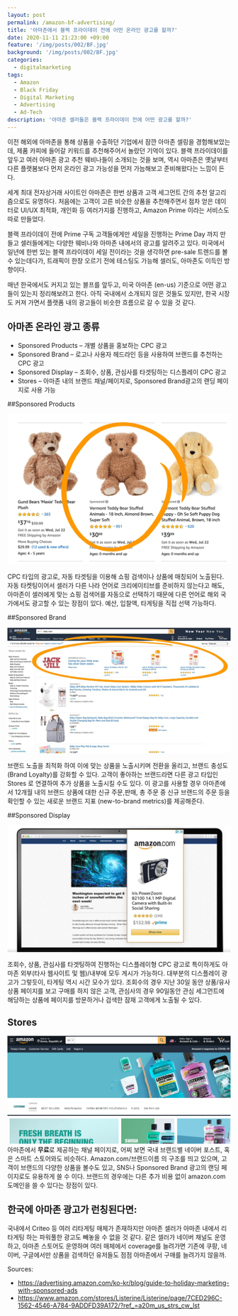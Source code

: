 ```yaml
---
layout: post
permalink: /amazon-bf-advertising/
title: '아마존에서 블랙 프라이데이 전에 어떤 온라인 광고를 할까?'
date: 2020-11-11 21:23:00 +09:00
feature: '/img/posts/002/BF.jpg'
background: '/img/posts/002/BF.jpg'
categories:
  - digitalmarketing
tags:
  - Amazon
  - Black Friday
  - Digital Marketing
  - Advertising
  - Ad-Tech
description: '아마존 셀러들은 블랙 프라이데이 전에 어떤 광고를 할까?'
---
```

이전 해외에 아마존을 통해 상품을 수출하던 기업에서 잠깐 아마존 셀링을 경험해보았는데, 제품 카피에 들어갈 키워드를 추천해주어서 놀랐던 기억이 있다. 블랙 프라이데이를 앞두고 여러 아마존 광고 추천 웨비나들이 소개되는 것을 보며, 역시 아마존은 옛날부터 다른 플랫봄보다 먼저 온라인 광고 가능성을 먼저 가늠해보고 준비해왔다는 느낌이 든다.

세계 최대 전자상거래 사이트인 아마존은 한번 상품과 고객 세그먼트 간의 추천 알고리즘으로도 유명하다. 처음에는 고객이 고른 비슷한 상품을 추천해주면서 점차 얻은 데이터로 UI/UX  최적화, 개인화 등 여러가지를 진행하고, Amazon Prime 이라는 서비스도 따로 만들었다.

블랙 프라이데이 전에 Prime 구독 고객들에게만 세일을 진행하는 Prime Day 까지 만들고 셀러들에게는 다양한 웨비나와 아마존 내에서의 광고를 알려주고 있다. 미국에서 일년에 한번 있는 블랙 프라이데이 세일 전이라는 것을 생각하면 pre-sale 트렌드를 볼 수 있는데다가, 트래픽이 한창 오르기 전에 테스팅도 가능해 셀러도, 아마존도 이득인 방향이다.

매년 한국에서도 커지고 있는 블프를 앞두고, 미국 아마존 (en-us) 기준으로 어떤 광고들이 있는지 정리해보려고 한다. 아직 국내에서 소개되지 않은 것들도 있지만, 한국 시장도 커져 가면서 플랫폼 내의 광고들이 비슷한 흐름으로 갈 수 있을 것 같다.

## 아마존 온라인 광고 종류

* Sponsored Products – 개별 상품을 홍보하는 CPC 광고
* Sponsored Brand – 로고나 사용자 헤드라인 등을 사용하여 브랜드를 추천하는 CPC 광고
* Sponsored Display – 조회수, 상품, 관심사를 타겟팅하는 디스플레이 CPC 광고
* Stores – 아마존 내의 브랜드 채널/페이지로, Sponsored Brand광고의 랜딩 페이지로 사용 가능

##Sponsored Products

![Amazon Sponsored Products](/img/posts/002/sponsored_products.JPG)

CPC 타입의 광고로, 자동 타겟팅을 이용해 쇼핑 검색이나 상품에 매칭되어 노출된다. 자동 타켓팅이어서 셀러가 다른 나라 언어로 크리에이티브를 준비하지 않는다고 해도, 아마존이 셀러에게 맞는 쇼핑 검색어를 자동으로 선택하기 때문에 다른 언어로 해외 국가에서도 광고할 수 있는 장점이 있다. 예산, 입찰액, 타게팅을 직접 선택 가능하다.


##Sponsored Brand

![Amazon Sponsored Brand](/img/posts/002/sponsored_brands.JPG)

브랜드 노출을 최적화 하여 이에 맞는 상품을 노출시키며 전환을 올리고, 브랜드 충성도 (Brand Loyalty)를 강화할 수 있다. 고객이 좋아하는 브랜드라면 다른 광고 타입인 Stores 로 연결하여 추가 상품을 노출시킬 수도 있다. 이 광고를 사용할 경우 아마존에서 12개월 내의 브랜드 상품에 대한 신규 주문,판매, 총 주문 중 신규 브랜드의 주문 등을 확인할 수 있는 새로운 브랜드 지표 (new-to-brand metrics)를 제공해준다.


##Sponsored Display

![Amazon Sponsored Display](/img/posts/002/sponsored_display.JPG)

조회수, 상품, 관심사를 타겟팅하여 진행하는 디스플레이형 CPC 광고로 특이하게도 아마존 외부(타사 웹사이트 및 웹)/내부에 모두 게시가 가능하다. 대부분의 디스플레이 광고가 그렇듯이, 타게팅 역시 시간 모수가 있다. 조회수의 경우 지난 30일 동안 상품/유사상품 페이지를 보고 구매를 하지 않은 고객, 관심사의 경우 90일동안 관심 세그먼트에 해당하는 상품에 페이지를 방문하거나 검색한 잠재 고객에게 노출될 수 있다.


## Stores
![Amazon Sponsored Display](/img/posts/002/Stores.jpg)
아마존에서 <strong>무료</strong>로 제공하는 채널 페이지로, 어찌 보면 국내 브랜드별 네이버 포스트, 혹은 스마트 스토어와도 비슷하다. Amazon.com/브랜드이름 의 구조를 띄고 있으며, 고객이 브랜드의 다양한 상품을 볼수도 있고, SNS나 Sponsored Brand 광고의 랜딩 페이지로도 유용하게 쓸 수 이다. 브랜드의 경우에는 다른 추가 비용 없이 amazon.com 도메인을 쓸 수 있다는 장점이 있다.

## 한국에 아마존 광고가 런칭된다면:
국내에서 Criteo 등 여러 리타게팅 매체가 존재하지만 아마존 셀러가 아마존 내에서 리타게팅 하는 파워풀한 광고도 빼놓을 수 없을 것 같다. 같은 셀러가 네이버 채널도 운영하고, 아마존 스토어도 운영하며 여러 매체에서 coverage를 늘려가면 기존에 쿠팡, 네이버, 구글에서만 상품을 검색하던 유저들도 점점 아마존에서 구매를 늘려가지 않을까.

Sources:
* https://advertising.amazon.com/ko-kr/blog/guide-to-holiday-marketing-with-sponsored-ads
* https://www.amazon.com/stores/Listerine/Listerine/page/7CED296C-1562-4546-A784-9ADDFD39A172/?ref_=a20m_us_strs_cw_lst
